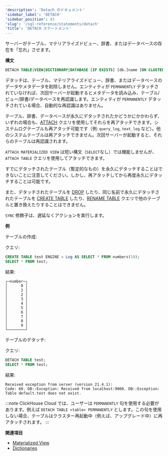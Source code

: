 ```yaml
---
'description': 'Detach のドキュメント'
'sidebar_label': 'DETACH'
'sidebar_position': 43
'slug': '/sql-reference/statements/detach'
'title': 'DETACH ステートメント'
---
```




サーバーがテーブル、マテリアライズドビュー、辞書、またはデータベースの存在を「忘れ」させます。

**構文**

```sql
DETACH TABLE|VIEW|DICTIONARY|DATABASE [IF EXISTS] [db.]name [ON CLUSTER cluster] [PERMANENTLY] [SYNC]
```

デタッチは、テーブル、マテリアライズドビュー、辞書、またはデータベースのデータやメタデータを削除しません。エンティティが `PERMANENTLY` デタッチされていなければ、次回サーバーが起動するとメタデータを読み込み、テーブル/ビュー/辞書/データベースを再認識します。エンティティが `PERMANENTLY` デタッチされている場合、自動的な再認識はありません。

テーブル、辞書、データベースが永久にデタッチされたかどうかにかかわらず、いずれの場合も、[ATTACH](../../sql-reference/statements/attach.md) クエリを使用してそれらを再アタッチできます。システムログテーブルも再アタッチ可能です（例: `query_log`, `text_log` など）。他のシステムテーブルは再アタッチできません。次回サーバーが起動すると、それらのテーブルは再認識されます。

`ATTACH MATERIALIZED VIEW` は短い構文（`SELECT`なし）では機能しませんが、`ATTACH TABLE` クエリを使用してアタッチできます。

すでにデタッチされたテーブル（暫定的なもの）を永久にデタッチすることはできないことに注意してください。しかし、再アタッチしてから再度永久にデタッチすることは可能です。

また、デタッチされたテーブルを [DROP](../../sql-reference/statements/drop.md#drop-table) したり、同じ名前で永久にデタッチされたテーブルを [CREATE TABLE](../../sql-reference/statements/create/table.md) したり、[RENAME TABLE](../../sql-reference/statements/rename.md) クエリで他のテーブルと置き換えたりすることはできません。

`SYNC` 修飾子は、遅延なくアクションを実行します。

**例**

テーブルの作成:

クエリ:

```sql
CREATE TABLE test ENGINE = Log AS SELECT * FROM numbers(10);
SELECT * FROM test;
```

結果:

```text
┌─number─┐
│      0 │
│      1 │
│      2 │
│      3 │
│      4 │
│      5 │
│      6 │
│      7 │
│      8 │
│      9 │
└────────┘
```

テーブルのデタッチ:

クエリ:

```sql
DETACH TABLE test;
SELECT * FROM test;
```

結果:

```text
Received exception from server (version 21.4.1):
Code: 60. DB::Exception: Received from localhost:9000. DB::Exception: Table default.test does not exist.
```

:::note
ClickHouse Cloud では、ユーザーは `PERMANENTLY` 句を使用する必要があります。例えば `DETACH TABLE <table> PERMANENTLY` とします。この句を使用しない場合、テーブルはクラスター再起動中（例えば、アップグレード中）に再アタッチされます。
:::

**関連項目**

- [Materialized View](/sql-reference/statements/create/view#materialized-view)
- [Dictionaries](../../sql-reference/dictionaries/index.md)

